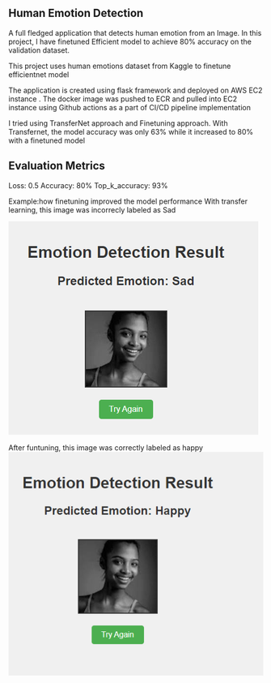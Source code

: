 ## Human Emotion Detection
A full fledged application that detects human emotion from an Image.
In this project, I have finetuned Efficient model to achieve 80% accuracy on the validation dataset.

This project uses human emotions dataset from Kaggle to finetune efficientnet model

The application is created using flask framework and deployed on AWS EC2 instance . The docker image was pushed to ECR and pulled into EC2 instance using Github actions as a part of CI/CD pipeline implementation

I tried using TransferNet approach and Finetuning approach. With Transfernet, the model accuracy was only 63% while it increased to 80% with a finetuned model

## Evaluation Metrics

Loss: 0.5
Accuracy: 80%
Top_k_accuracy: 93%

Example:how finetuning improved the model performance
With transfer learning, this image was incorrecly labeled as Sad

![Incorrect labeling with transfer learning](TransferLearning.png)

After funtuning, this image was correctly labeled as happy
![](Finetuning.png)

